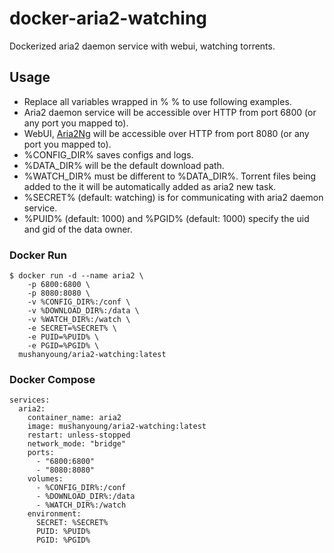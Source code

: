 # docker-aria2-watching

Dockerized aria2 daemon service with webui, watching torrents.

## Usage

- Replace all variables wrapped in % % to use following examples.
- Aria2 daemon service will be accessible over HTTP from port 6800 (or any port you mapped to).
- WebUI, [Aria2Ng](https://github.com/mayswind/AriaNg) will be accessible over HTTP from port 8080 (or any port you mapped to).
- %CONFIG_DIR% saves configs and logs.
- %DATA_DIR% will be the default download path.
- %WATCH_DIR% must be different to %DATA_DIR%. Torrent files being added to the it will be automatically added as aria2 new task.
- %SECRET% (default: watching) is for communicating with aria2 daemon service.
- %PUID% (default: 1000) and %PGID% (default: 1000) specify the uid and gid of the data owner.

### Docker Run

```
$ docker run -d --name aria2 \
    -p 6800:6800 \
    -p 8080:8080 \
    -v %CONFIG_DIR%:/conf \
    -v %DOWNLOAD_DIR%:/data \
    -v %WATCH_DIR%:/watch \
    -e SECRET=%SECRET% \
    -e PUID=%PUID% \
    -e PGID=%PGID% \
  mushanyoung/aria2-watching:latest
```

### Docker Compose

```
services:
  aria2:
    container_name: aria2
    image: mushanyoung/aria2-watching:latest
    restart: unless-stopped
    network_mode: "bridge"
    ports:
      - "6800:6800"
      - "8080:8080"
    volumes:
      - %CONFIG_DIR%:/conf
      - %DOWNLOAD_DIR%:/data
      - %WATCH_DIR%:/watch
    environment:
      SECRET: %SECRET%
      PUID: %PUID%
      PGID: %PGID%
```
